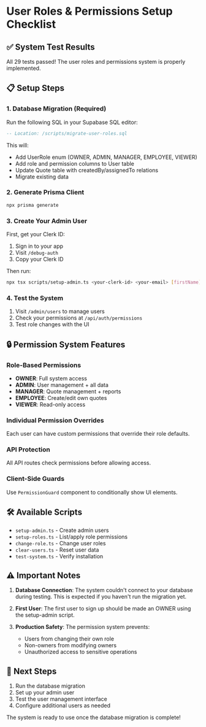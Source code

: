 # User Roles & Permissions Setup Checklist

## ✅ System Test Results
All 29 tests passed! The user roles and permissions system is properly implemented.

## 📋 Setup Steps

### 1. Database Migration (Required)
Run the following SQL in your Supabase SQL editor:
```sql
-- Location: /scripts/migrate-user-roles.sql
```

This will:
- Add UserRole enum (OWNER, ADMIN, MANAGER, EMPLOYEE, VIEWER)
- Add role and permission columns to User table
- Update Quote table with createdBy/assignedTo relations
- Migrate existing data

### 2. Generate Prisma Client
```bash
npx prisma generate
```

### 3. Create Your Admin User
First, get your Clerk ID:
1. Sign in to your app
2. Visit `/debug-auth`
3. Copy your Clerk ID

Then run:
```bash
npx tsx scripts/setup-admin.ts <your-clerk-id> <your-email> [firstName] [lastName]
```

### 4. Test the System
1. Visit `/admin/users` to manage users
2. Check your permissions at `/api/auth/permissions`
3. Test role changes with the UI

## 🔒 Permission System Features

### Role-Based Permissions
- **OWNER**: Full system access
- **ADMIN**: User management + all data
- **MANAGER**: Quote management + reports
- **EMPLOYEE**: Create/edit own quotes
- **VIEWER**: Read-only access

### Individual Permission Overrides
Each user can have custom permissions that override their role defaults.

### API Protection
All API routes check permissions before allowing access.

### Client-Side Guards
Use `PermissionGuard` component to conditionally show UI elements.

## 🛠️ Available Scripts

- `setup-admin.ts` - Create admin users
- `setup-roles.ts` - List/apply role permissions
- `change-role.ts` - Change user roles
- `clear-users.ts` - Reset user data
- `test-system.ts` - Verify installation

## ⚠️ Important Notes

1. **Database Connection**: The system couldn't connect to your database during testing. This is expected if you haven't run the migration yet.

2. **First User**: The first user to sign up should be made an OWNER using the setup-admin script.

3. **Production Safety**: The permission system prevents:
   - Users from changing their own role
   - Non-owners from modifying owners
   - Unauthorized access to sensitive operations

## 🚀 Next Steps

1. Run the database migration
2. Set up your admin user
3. Test the user management interface
4. Configure additional users as needed

The system is ready to use once the database migration is complete!